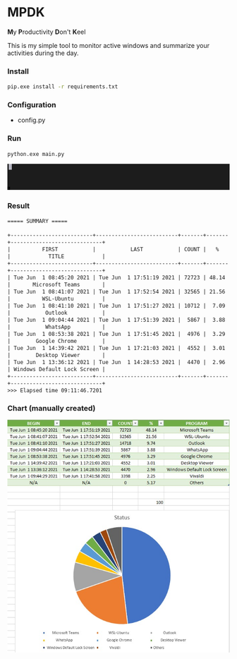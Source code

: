 # MPDK

**M**y **P**roductivity **D**on't **K**eel

This is my simple tool to monitor active windows and summarize your activities during the day.

### Install

```bash
pip.exe install -r requirements.txt
```

### Configuration
- config.py

### Run

```bash
python.exe main.py
```

![alt text](loading.gif "Loading")

### Result

```terminal
===== SUMMARY =====

+--------------------------+--------------------------+-------+-------+-----------------------------+
|          FIRST           |           LAST           | COUNT |   %   |            TITLE            |
+--------------------------+--------------------------+-------+-------+-----------------------------+
| Tue Jun  1 08:45:20 2021 | Tue Jun  1 17:51:19 2021 | 72723 | 48.14 |       Microsoft Teams       |
| Tue Jun  1 08:41:07 2021 | Tue Jun  1 17:52:54 2021 | 32565 | 21.56 |          WSL-Ubuntu         |
| Tue Jun  1 08:41:10 2021 | Tue Jun  1 17:51:27 2021 | 10712 |  7.09 |           Outlook           |
| Tue Jun  1 09:04:44 2021 | Tue Jun  1 17:51:39 2021 |  5867 |  3.88 |           WhatsApp          |
| Tue Jun  1 08:53:38 2021 | Tue Jun  1 17:51:45 2021 |  4976 |  3.29 |        Google Chrome        |
| Tue Jun  1 14:39:42 2021 | Tue Jun  1 17:21:03 2021 |  4552 |  3.01 |        Desktop Viewer       |
| Tue Jun  1 13:36:12 2021 | Tue Jun  1 14:28:53 2021 |  4470 |  2.96 | Windows Default Lock Screen |
+--------------------------+--------------------------+-------+-------+-----------------------------+
>>> Elapsed time 09:11:46.7201
```

### Chart (manually created)

![alt text](pie.jpeg "Pie")

